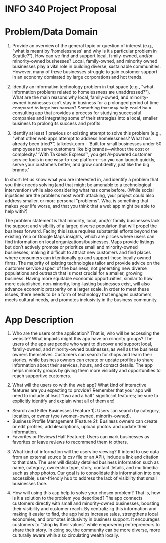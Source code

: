 # INFO 340 Project Proposal

# Problem/Data Domain

1. Provide an overview of the general topic or question of interest (e.g., "what is meant by 'homelessness' and why is it a particular problem in Seattle?").
How can we find and support local, family-owned, and/or minority-owned businesses? Local, family-owned, and minority owned businesses play a vital role in building diverse, sustainable communities. However, many of these businesses struggle to gain customer support in an economy dominated by large corporations and hot trends. 

2. Identify an information technology problem in that space (e.g., "what information problems related to homelessness are unaddressed?").
What are the main reasons why local, family-owned, and minority-owned businesses can’t stay in business for a prolonged period of time compared to large businesses? Something that may help could be a consulting app that provides a process for studying successful companies and integrating some of their strategies into a local, smaller business to prolong its success and profits.

3. Identify at least 1 previous or existing attempt to solve this problem (e.g., "what other web apps attempt to address homelessness? What has already been tried?")
talkdesk.com - ‘Built for small businesses under 50 employees to serve customers like big brands—without the cost or complexity.’ ‘With Talkdesk Express™, you get AI-powered customer service tools in one easy-to-use platform—so you can launch quickly, serve your customers better, and grow confidently, just like the big brands.’ 

In short: let us know what you are interested in, and identify a problem that you think needs solving (and that might be amenable to a technological intervention) while also considering what has come before. (While social injustices are the problems most worth attacking, your project could also address smaller, or more personal "problems". What is something that makes your life worse, and that you think that a web app might be able to help with?)

The problem statement is that minority, local, and/or family businesses lack the support and visibility of a larger, diverse population that will propel the business forward. Facing this issue requires substantial efforts beyond the existing Yelp or Google Maps insights, which are places where users can find information on local organizations/businesses. Maps provide listings but don’t actively promote or prioritize small and minority-owned businesses, making it difficult to attract new customers and find places where consumers can intentionally go and support these locally owned firms.
The majority of existing technologies tailor and provide advice on the customer service aspect of the business, not generating new diverse populations and outreach that is most crucial for a smaller, growing business. Having more equitable economic opportunities, similar to how more established, non-minority, long-lasting businesses exist, will also advance economic prosperity on a larger scale. In order to meet these issues, there needs to be a form of technology that engages customers, meets cultural needs, and promotes inclusivity in the business community.	

# App Description

1. Who are the users of the application? That is, who will be accessing the website? What impacts might this app have on minority groups?
The users of the app are people who want to discover and support local, family-owned, and minority-owned businesses, as well as the business owners themselves. Customers can search for shops and learn their stories, while business owners can create or update profiles to share information about their services, hours, and contact details. The app helps minority groups by giving them more visibility and opportunities to reach supportive customers.

2. What will the users do with the web app? What kind of interactive features are you expecting to provide? Remember that your app will need to include at least "two and a half" significant features; be sure to explicitly identify and explain what all of them are!
- Search and Filter Businesses (Feature 1): Users can search by category, location, or owner type  (women-owned, minority-owned).
- Business Profile Management (Feature 2): Business owners can create or edit profiles, add descriptions, upload photos, and update their information.
- Favorites or Reviews (Half Feature): Users can mark businesses as favorites or leave reviews to recommend them to others.

3. What kind of information will the users be viewing? If intend to use data from an external source (a csv file or an API), include a link and citation to that data.
The user will display detailed business information such as name, category, ownership type, story, contact details, and multimedia such as shop photos. Our goal is to consolidate this information into one accessible, user-friendly hub to address the lack of visibility that small businesses face. 

4. How will using this app help to solve your chosen problem? That is, how is it a solution to the problem you described?
The app connects customers directly with small and minority-owned businesses, boosting their visibility and customer reach. By centralizing this information and making it easier to find, the app helps increase sales, strengthens local economies, and promotes inclusivity in business support. It encourages customers to “shop by their values” while empowering entrepreneurs to share their story. In doing so, the community can be more diverse, more culturally aware while also circulating wealth locally. 

